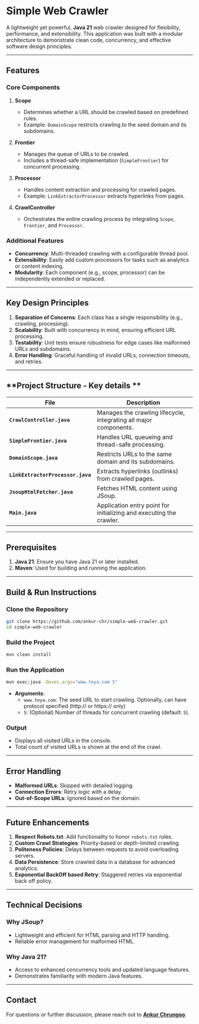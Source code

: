 
# Simple Web Crawler

A lightweight yet powerful, **Java 21** web crawler designed for flexibility, performance, and extensibility. This application was built with a modular architecture to demonstrate clean code, concurrency, and effective software design principles.

---

## **Features**

### **Core Components**

1. **Scope**
   - Determines whether a URL should be crawled based on predefined rules.
   - Example: `DomainScope` restricts crawling to the seed domain and its subdomains.

2. **Frontier**
   - Manages the queue of URLs to be crawled.
   - Includes a thread-safe implementation (`SimpleFrontier`) for concurrent processing.

3. **Processor**
   - Handles content extraction and processing for crawled pages.
   - Example: `LinkExtractorProcessor` extracts hyperlinks from pages.

4. **CrawlController**
   - Orchestrates the entire crawling process by integrating `Scope`, `Frontier`, and `Processor`.

### **Additional Features**

- **Concurrency**: Multi-threaded crawling with a configurable thread pool.
- **Extensibility**: Easily add custom processors for tasks such as analytics or content indexing.
- **Modularity**: Each component (e.g., scope, processor) can be independently extended or replaced.

---

## **Key Design Principles**

1. **Separation of Concerns**: Each class has a single responsibility (e.g., crawling, processing).
2. **Scalability**: Built with concurrency in mind, ensuring efficient URL processing.
3. **Testability**: Unit tests ensure robustness for edge cases like malformed URLs and subdomains.
4. **Error Handling**: Graceful handling of invalid URLs, connection timeouts, and retries.

---

## **Project Structure - Key details **

| File                          | Description                                                                                  |
|-------------------------------|----------------------------------------------------------------------------------------------|
| **`CrawlController.java`**    | Manages the crawling lifecycle, integrating all major components.                            |
| **`SimpleFrontier.java`**     | Handles URL queueing and thread-safe processing.                                             |
| **`DomainScope.java`**        | Restricts URLs to the same domain and its subdomains.                                         |
| **`LinkExtractorProcessor.java`** | Extracts hyperlinks (outlinks) from crawled pages.                                         |
| **`JsoupHtmlFetcher.java`**   | Fetches HTML content using JSoup.                                                            |
| **`Main.java`**               | Application entry point for initializing and executing the crawler.                          |

---

## **Prerequisites**

1. **Java 21**: Ensure you have Java 21 or later installed.
2. **Maven**: Used for building and running the application.

---

## **Build & Run Instructions**

### **Clone the Repository**
```bash
git clone https://github.com/ankur-chr/simple-web-crawler.git
cd simple-web-crawler
```

### **Build the Project**
```bash
mvn clean install
```

### **Run the Application**
```bash
mvn exec:java -Dexec.args="www.teya.com 5"
```
- **Arguments**:
  - `www.teya.com`: The seed URL to start crawling. Optionally, can have protocol specified (http:// or https:// only)
  - `5`: (Optional) Number of threads for concurrent crawling (default: `5`).

### **Output**
- Displays all visited URLs in the console.
- Total count of visited URLs is shown at the end of the crawl.

---

## **Error Handling**

- **Malformed URLs**: Skipped with detailed logging.
- **Connection Errors**: Retry logic with a delay.
- **Out-of-Scope URLs**: Ignored based on the domain.

---

## **Future Enhancements**

1. **Respect Robots.txt**: Add functionality to honor `robots.txt` rules.
2. **Custom Crawl Strategies**: Priority-based or depth-limited crawling.
3. **Politeness Policies**: Delays between requests to avoid overloading servers.
4. **Data Persistence**: Store crawled data in a database for advanced analytics.
5. **Exponential BackOff based Retry**: Staggered retries via exponential back off policy.

---

## **Technical Decisions**

### **Why JSoup?**
- Lightweight and efficient for HTML parsing and HTTP handling.
- Reliable error management for malformed HTML.

### **Why Java 21?**
- Access to enhanced concurrency tools and updated language features.
- Demonstrates familiarity with modern Java features.

---

## **Contact**
For questions or further discussion, please reach out to **[Ankur Chrungoo](mailto:ankur.chrungoo@gmail.com)**.
